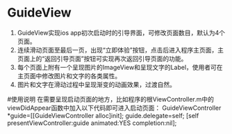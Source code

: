 # GuideView
1. GuideView实现ios app初次启动时的引导界面，可修改页面数目，默认为4个页面。
2. 连续滑动页面至最后一页，出现“立即体验”按钮，点击后进入程序主页面，主页面上的“返回引导页面”按钮可实现再次返回引导页面的功能。
3. 每个页面上附有一个呈现图片的ImageView和呈现文字的Label，使用者可在主页面中修改图片和文字的各类属性。
4. 图片和文字在滑动过程中呈现渐变的动画效果，过渡自然。

#使用说明
在需要呈现启动页面的地方，比如程序的根ViewController.m中的viewDidAppear函数中加入以下代码即可进入启动页面： 
GuideViewController *guide=[[GuideViewController alloc]init]; 
guide.delegate=self; 
[self presentViewController:guide animated:YES completion:nil]; 
